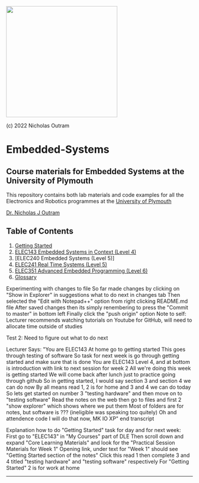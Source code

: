 <img src="img/Icon-jpg-small.jpg" width="300px">

(c) 2022 Nicholas Outram

# Embedded-Systems

## Course materials for Embedded Systems at the University of Plymouth

This repository contains both lab materials and code examples for all the Electronics and Robotics programmes at the [University of Plymouth](https://www.plymouth.ac.uk/schools/school-of-engineering-computing-and-mathematics/staff-directory)

[Dr. Nicholas J Outram](https://www.plymouth.ac.uk/staff/nicholas-outram)

## Table of Contents

1. [Getting Started](./getting_started/README.md)
1. [ELEC143 Embedded Systems in Context (Level 4)](./level4/README.md)
1. [ELEC240 Embedded Systems (Level 5)]
1. [ELEC241 Real Time Systems (Level 5)](./level5/README.md)
1. [ELEC351 Advanced Embedded Programming (Level 6)](./level6/README.md)
1. [Glossary](glossary/README.md)

Experimenting with changes to file
So far made changes by clicking on "Show in Explorer" in suggestions what to do next in changes tab
Then selected the "Edit with Notepad++" option from right clicking README.md file
After saved changes then its simply renembering to press the "Commit to master" in bottom left
Finally click the "push origin" option
Note to self: Lecturer recommends watching tutorials on Youtube for GitHub, will need to allocate time outside of studies 

Test 2: Need to figure out what to do next

Lecturer Says:
"You are ELEC143
At home go to getting started
This goes through testing of software
So task for next week is go through getting started and make sure that is done
You are ELEC143 Level 4, and at bottom is introduction with link to next session for week 2
All we're doing this week is getting started
We will come back after lunch just to practice going through github
So in getting started, I would say section 3 and section 4 we can do now
By all means read 1, 2 is for home and 3 and 4 we can do today
So lets get started on number 3 "testing hardware" and then move on to "testing software"
Read the notes on the web then go to files and first 2 "show explorer" which shows where we put them
Most of folders are for notes, but software is ??? (ineligible was speaking too quitely)
Oh and attendence code I will do that now, MK IO XP"
end transcript

Explanation how to do "Getting Started" task for day and for next week:
First go to "ELEC143" in "My Courses" part of DLE
Then scroll down and expand "Core Learning Materials" and look for the "Practical Session Materials for Week 1" 
Opening link, under text for "Week 1" should see "Getting Started section of the notes"
Click this read 1 then complete 3 and 4 titled "testing hardware" and "testing software" respectively 
For "Getting Started" 2 is for work at home

---











